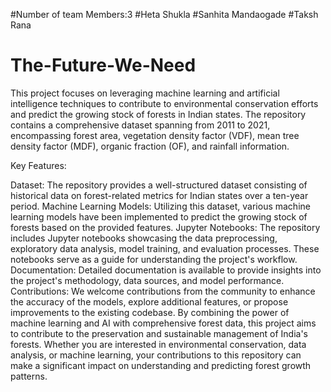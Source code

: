 #Number of team Members:3
#Heta Shukla
#Sanhita Mandaogade
#Taksh Rana

# The-Future-We-Need
This project focuses on leveraging machine learning and artificial intelligence techniques to contribute to environmental conservation efforts and predict the growing stock of forests in Indian states. 
The repository contains a comprehensive dataset spanning from 2011 to 2021, encompassing forest area, vegetation density factor (VDF), mean tree density factor (MDF), organic fraction (OF), and rainfall information.

Key Features:

Dataset: The repository provides a well-structured dataset consisting of historical data on forest-related metrics for Indian states over a ten-year period.
Machine Learning Models: Utilizing this dataset, various machine learning models have been implemented to predict the growing stock of forests based on the provided features.
Jupyter Notebooks: The repository includes Jupyter notebooks showcasing the data preprocessing, exploratory data analysis, model training, and evaluation processes. These notebooks serve as a guide for understanding the project's workflow.
Documentation: Detailed documentation is available to provide insights into the project's methodology, data sources, and model performance.
Contributions: We welcome contributions from the community to enhance the accuracy of the models, explore additional features, or propose improvements to the existing codebase.
By combining the power of machine learning and AI with comprehensive forest data, this project aims to contribute to the preservation and sustainable management of India's forests. Whether you are interested in environmental conservation, data analysis, or machine learning, your contributions to this repository can make a significant impact on understanding and predicting forest growth patterns.
